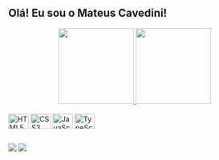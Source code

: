 ## Olá! Eu sou o Mateus Cavedini!
<div align="center">
  <a href="https://github.com/mateuscavedini">
  <!---<img height="150em" src="https://github-readme-stats.vercel.app/api?username=mateuscavedini&show_icons=true&include_all_commits=true&count_private=true&title_color=ff7edb&icon_color=fede5d&text_color=36f9f6&bg_color=262335">--->
  <!---<img height="150em" src="https://github-readme-stats.vercel.app/api/top-langs/?username=mateuscavedini&layout=compact&langs_count=7&title_color=ff7edb&icon_color=fede5d&text_color=36f9f6&bg_color=262335">--->
  <img height="150em" src="https://github-readme-stats.vercel.app/api?username=mateuscavedini&show_icons=true&include_all_commits=true&count_private=true&theme=aura">
  <img height="150em" src="https://github-readme-stats.vercel.app/api/top-langs/?username=mateuscavedini&layout=compact&langs_count=7&theme=aura">
  </a>
</div>
<div style="display: inline_block"><br>
  <img align="center" alt="HTML5" height="30" width="40" src="https://cdn.jsdelivr.net/gh/devicons/devicon/icons/html5/html5-original.svg">
  <img align="center" alt="CSS3" height="30" width="40" src="https://cdn.jsdelivr.net/gh/devicons/devicon/icons/css3/css3-original.svg">
  <img align="center" alt="JavaScript" height="30" width="40" src="https://cdn.jsdelivr.net/gh/devicons/devicon/icons/javascript/javascript-original.svg">
  <img align="center" alt="TypeScript" height="30" width="40" src="https://cdn.jsdelivr.net/gh/devicons/devicon/icons/typescript/typescript-original.svg">
</div>
  
##
  
<div> 
  <a href = "mailto:mateuscvdn@gmail.com"><img src="https://img.shields.io/badge/Gmail-D14836?style=for-the-badge&logo=gmail&logoColor=white" target="_blank"></a>
  <a href="https://www.linkedin.com/in/mateus-cavedini-pereira-4292691a2" target="_blank"><img src="https://img.shields.io/badge/-LinkedIn-%230077B5?style=for-the-badge&logo=linkedin&logoColor=white" target="_blank"></a> 
</div>
